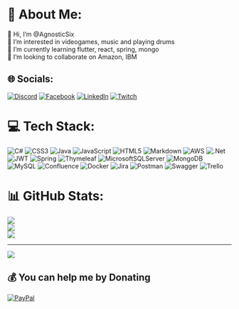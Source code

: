 # 💫 About Me:
👋 Hi, I’m @AgnosticSix<br>👀 I’m interested in videogames, music and playing drums<br>🌱 I’m currently learning flutter, react, spring, mongo<br>💞️ I’m looking to collaborate on Amazon, IBM


## 🌐 Socials:
[![Discord](https://img.shields.io/badge/Discord-%237289DA.svg?logo=discord&logoColor=white)](https://discord.gg/AgnosticSix#1123) [![Facebook](https://img.shields.io/badge/Facebook-%231877F2.svg?logo=Facebook&logoColor=white)](https://facebook.com/https://www.facebook.com/AgnosticSix/) [![LinkedIn](https://img.shields.io/badge/LinkedIn-%230077B5.svg?logo=linkedin&logoColor=white)](https://linkedin.com/in/www.linkedin.com/in/mateo-javier-aguilar-carrillo-641952114) [![Twitch](https://img.shields.io/badge/Twitch-%239146FF.svg?logo=Twitch&logoColor=white)](https://twitch.tv/agnosticsix) 

# 💻 Tech Stack:
![C#](https://img.shields.io/badge/c%23-%23239120.svg?style=for-the-badge&logo=c-sharp&logoColor=white) ![CSS3](https://img.shields.io/badge/css3-%231572B6.svg?style=for-the-badge&logo=css3&logoColor=white) ![Java](https://img.shields.io/badge/java-%23ED8B00.svg?style=for-the-badge&logo=java&logoColor=white) ![JavaScript](https://img.shields.io/badge/javascript-%23323330.svg?style=for-the-badge&logo=javascript&logoColor=%23F7DF1E) ![HTML5](https://img.shields.io/badge/html5-%23E34F26.svg?style=for-the-badge&logo=html5&logoColor=white) ![Markdown](https://img.shields.io/badge/markdown-%23000000.svg?style=for-the-badge&logo=markdown&logoColor=white) ![AWS](https://img.shields.io/badge/AWS-%23FF9900.svg?style=for-the-badge&logo=amazon-aws&logoColor=white) ![.Net](https://img.shields.io/badge/.NET-5C2D91?style=for-the-badge&logo=.net&logoColor=white) ![JWT](https://img.shields.io/badge/JWT-black?style=for-the-badge&logo=JSON%20web%20tokens) ![Spring](https://img.shields.io/badge/spring-%236DB33F.svg?style=for-the-badge&logo=spring&logoColor=white) ![Thymeleaf](https://img.shields.io/badge/Thymeleaf-%23005C0F.svg?style=for-the-badge&logo=Thymeleaf&logoColor=white) ![MicrosoftSQLServer](https://img.shields.io/badge/Microsoft%20SQL%20Sever-CC2927?style=for-the-badge&logo=microsoft%20sql%20server&logoColor=white) ![MongoDB](https://img.shields.io/badge/MongoDB-%234ea94b.svg?style=for-the-badge&logo=mongodb&logoColor=white) ![MySQL](https://img.shields.io/badge/mysql-%2300f.svg?style=for-the-badge&logo=mysql&logoColor=white) ![Confluence](https://img.shields.io/badge/confluence-%23172BF4.svg?style=for-the-badge&logo=confluence&logoColor=white) ![Docker](https://img.shields.io/badge/docker-%230db7ed.svg?style=for-the-badge&logo=docker&logoColor=white) ![Jira](https://img.shields.io/badge/jira-%230A0FFF.svg?style=for-the-badge&logo=jira&logoColor=white) ![Postman](https://img.shields.io/badge/Postman-FF6C37?style=for-the-badge&logo=postman&logoColor=white) ![Swagger](https://img.shields.io/badge/-Swagger-%23Clojure?style=for-the-badge&logo=swagger&logoColor=white) ![Trello](https://img.shields.io/badge/Trello-%23026AA7.svg?style=for-the-badge&logo=Trello&logoColor=white)
# 📊 GitHub Stats:
![](https://github-readme-stats.vercel.app/api?username=agnosticsix&theme=dark&hide_border=false&include_all_commits=true&count_private=true)<br/>
![](https://github-readme-streak-stats.herokuapp.com/?user=agnosticsix&theme=dark&hide_border=false)<br/>
![](https://github-readme-stats.vercel.app/api/top-langs/?username=agnosticsix&theme=dark&hide_border=false&include_all_commits=true&count_private=true&layout=compact)

---
[![](https://visitcount.itsvg.in/api?id=agnosticsix&icon=0&color=0)](https://visitcount.itsvg.in)

  ## 💰 You can help me by Donating
  [![PayPal](https://img.shields.io/badge/PayPal-00457C?style=for-the-badge&logo=paypal&logoColor=white)](https://paypal.me/AgnosticSix) 

  
<!-- Proudly created with GPRM ( https://gprm.itsvg.in ) -->
